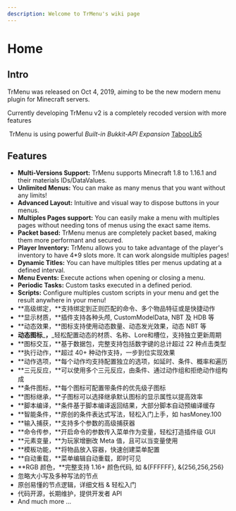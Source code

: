```yaml
---
description: Welcome to TrMenu's wiki page
---
```


# Home

## Intro

TrMenu was released on Oct 4, 2019, aiming to be the new modern menu plugin for Minecraft servers.

Currently developing TrMenu v2 is a completely recoded version with more features

​ TrMenu is using powerful _Built-in Bukkit-API Expansion_ [TabooLib5](https://github.com/TabooLib)

## Features

* **Multi-Versions Support:** TrMenu supports Minecraft 1.8 to 1.16.1 and their materials IDs/DataValues.
* **Unlimited Menus:** You can make as many menus that you want without any limits!
* **Advanced Layout:** Intuitive and visual way to dispose buttons in your menus.
* **Multiples Pages support:** You can easily make a menu with multiples pages without needing tons of menus using the exact same items. 
* **Packet based:** TrMenu menus are completely packet based, making them more performant and secured.
* **Player Inventory:** TrMenu allows you to take advantage of the player's inventory to have 4\*9 slots more. It can work alongside multiples pages!
* **Dynamic Titles:** You can have multiples titles per menus updating at a defined interval.
* **Menu Events:** Execute actions when opening or closing a menu.
* **Periodic Tasks:** Custom tasks executed in a defined period.
* **Scripts:** Configure multiples custom scripts in your menu and get the result anywhere in your menu!
* **高级绑定，**支持绑定到正则匹配的命令、多个物品特征或是快捷动作
* **显示材质，**插件支持各种头颅, CustomModelData, NBT 及 HDB 等
* **动态效果，**图标支持使用动态数量、动态发光效果，动态 NBT 等
* **动态图标**_**，**_轻松配置动态的材质、名称、Lore和槽位，支持独立更新周期
* **图标交互，**基于数据包，完整支持包括数字键的总计超过 22 种点击类型
* **执行动作，**超过 40+ 种动作支持，一步到位实现效果
* **动作选项，**每个动作均支持配置独立的选项，如延时、条件、概率和遍历
* **三元反应，**可以使用多个三元反应，由条件、通过动作组和拒绝动作组构成
* **条件图标，**每个图标可配置带条件的优先级子图标
* **图标继承，**子图标可以选择继承默认图标的显示属性以提高效率
* **脚本编译，**条件基于脚本编译返回结果，大部分脚本自动预编译缓存
* **智能条件，**原创的条件表达式写法，轻松入门上手，如 hasMoney.100
* **输入捕获，**支持多个参数的高级捕获器
* **命令传参，**开启命令的参数传入菜单作为变量，轻松打造插件级 GUI
* **元素变量，**为玩家增删改 Meta 值，且可以当变量使用
* **模板功能，**将物品放入容器，快速创建菜单配置
* **自动重载，**菜单编辑自动重载，即时可见
* **RGB 颜色，**完整支持 1.16+ 颜色代码, 如 &{FFFFFF}, &{256,256,256}
* 忽略大小写及多种写法的节点
* 原创易懂的节点逻辑，详细文档 & 轻松入门
* 代码开源，长期维护，提供开发者 API
* And much more ...

